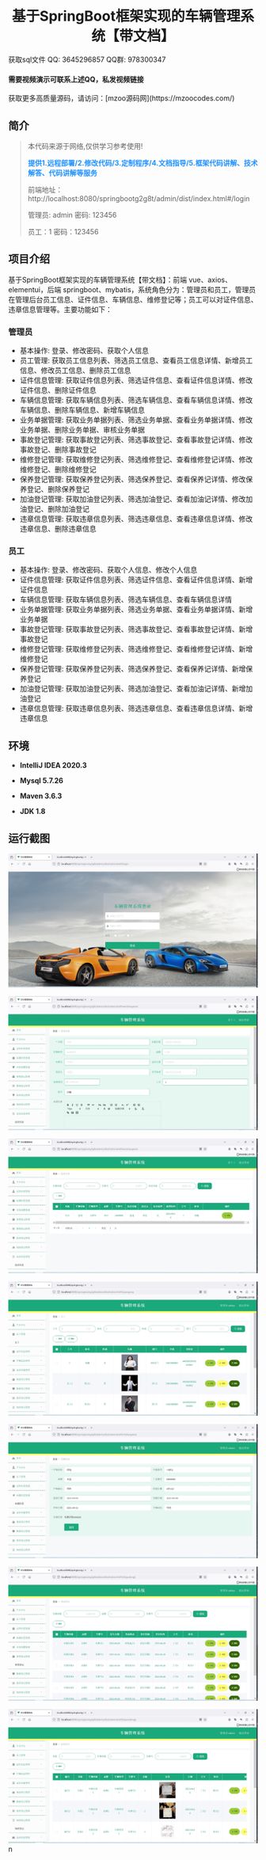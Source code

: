 <h1 align="center">基于SpringBoot框架实现的车辆管理系统【带文档】</h1></p>

<p> 获取sql文件 QQ: 3645296857 QQ群: 978300347 </p>
<h4> 需要视频演示可联系上述QQ，私发视频链接 </h4>
<p> 获取更多高质量源码，请访问：[mzoo源码网](https://mzoocodes.com/)</p>

## 简介

> 本代码来源于网络,仅供学习参考使用!
>
> <b style="color: dodgerblue"> 提供1.远程部署/2.修改代码/3.定制程序/4.文档指导/5.框架代码讲解、技术解答、代码讲解等服务 </b>
>
> 前端地址：http://localhost:8080/springbootg2g8t/admin/dist/index.html#/login
>
> 管理员: admin 密码: 123456
> 
> 员工：1 密码：123456
>

## 项目介绍

基于SpringBoot框架实现的车辆管理系统【带文档】：前端 vue、axios、elementui，后端 springboot、mybatis，系统角色分为：管理员和员工，管理员在管理后台员工信息、证件信息、车辆信息、维修登记等；员工可以对证件信息、违章信息管理等。主要功能如下：

### 管理员

- 基本操作: 登录、修改密码、获取个人信息
- 员工管理: 获取员工信息列表、筛选员工信息、查看员工信息详情、新增员工信息、修改员工信息、删除员工信息
- 证件信息管理: 获取证件信息列表、筛选证件信息、查看证件信息详情、修改证件信息、删除证件信息
- 车辆信息管理: 获取车辆信息列表、筛选车辆信息、查看车辆信息详情、修改车辆信息、删除车辆信息、新增车辆信息
- 业务单据管理: 获取业务单据列表、筛选业务单据、查看业务单据详情、修改业务单据、删除业务单据、审核业务单据
- 事故登记管理: 获取事故登记列表、筛选事故登记、查看事故登记详情、修改事故登记、删除事故登记
- 维修登记管理: 获取维修登记列表、筛选维修登记、查看维修登记详情、修改维修登记、删除维修登记
- 保养登记管理: 获取保养登记列表、筛选保养登记、查看保养记详情、修改保养登记、删除保养登记
- 加油登记管理: 获取加油登记列表、筛选加油登记、查看加油记详情、修改加油登记、删除加油登记
- 违章信息管理: 获取违章信息列表、筛选违章信息、查看违章信息详情、修改违章信息、删除违章信息

### 员工

- 基本操作: 登录、修改密码、获取个人信息、修改个人信息
- 证件信息管理: 获取证件信息列表、筛选证件信息、查看证件信息详情、新增证件信息
- 车辆信息管理: 获取车辆信息列表、筛选车辆信息、查看车辆信息详情
- 业务单据管理: 获取业务单据列表、筛选业务单据、查看业务单据详情、新增业务单据
- 事故登记管理: 获取事故登记列表、筛选事故登记、查看事故登记详情、新增事故登记
- 维修登记管理: 获取维修登记列表、筛选维修登记、查看维修登记详情、新增维修登记
- 保养登记管理: 获取保养登记列表、筛选保养登记、查看保养记详情、新增保养登记
- 加油登记管理: 获取加油登记列表、筛选加油登记、查看加油记详情、新增加油登记
- 违章信息管理: 获取违章信息列表、筛选违章信息、查看违章信息详情、新增违章信息

## 环境

- <b>IntelliJ IDEA 2020.3</b>

- <b>Mysql 5.7.26</b>

- <b>Maven 3.6.3</b>

- <b>JDK 1.8</b>


## 运行截图
![](screenshot/1.png)

![](screenshot/2.png)

![](screenshot/3.png)

![](screenshot/4.png)

![](screenshot/5.png)

![](screenshot/6.png)

![](screenshot/7.png)n
